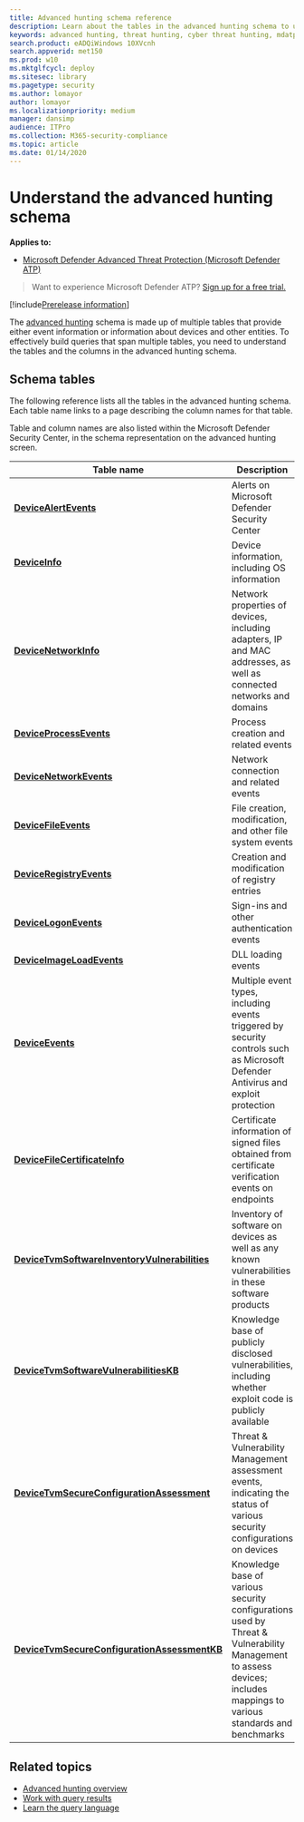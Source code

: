 ```yaml
---
title: Advanced hunting schema reference
description: Learn about the tables in the advanced hunting schema to understand the data you can run threat hunting queries on
keywords: advanced hunting, threat hunting, cyber threat hunting, mdatp, microsoft defender atp, wdatp search, query, telemetry, schema reference, kusto, table, data
search.product: eADQiWindows 10XVcnh
search.appverid: met150
ms.prod: w10
ms.mktglfcycl: deploy
ms.sitesec: library
ms.pagetype: security
ms.author: lomayor
author: lomayor
ms.localizationpriority: medium
manager: dansimp
audience: ITPro
ms.collection: M365-security-compliance
ms.topic: article
ms.date: 01/14/2020
---
```


# Understand the advanced hunting schema

**Applies to:**
- [Microsoft Defender Advanced Threat Protection (Microsoft Defender ATP)](https://go.microsoft.com/fwlink/p/?linkid=2069559)

>Want to experience Microsoft Defender ATP? [Sign up for a free trial.](https://www.microsoft.com/microsoft-365/windows/microsoft-defender-atp?ocid=docs-wdatp-advancedhuntingref-abovefoldlink)

[!include[Prerelease information](../../includes/prerelease.md)]

The [advanced hunting](advanced-hunting-overview.md) schema is made up of multiple tables that provide either event information or information about devices and other entities. To effectively build queries that span multiple tables, you need to understand the tables and the columns in the advanced hunting schema.

## Schema tables

The following reference lists all the tables in the advanced hunting schema. Each table name links to a page describing the column names for that table.

Table and column names are also listed within the Microsoft Defender Security Center, in the schema representation on the advanced hunting screen.

| Table name | Description |
|------------|-------------|
| **[DeviceAlertEvents](advanced-hunting-devicealertevents-table.md)** | Alerts on Microsoft Defender Security Center |
| **[DeviceInfo](advanced-hunting-deviceinfo-table.md)** | Device information, including OS information |
| **[DeviceNetworkInfo](advanced-hunting-devicenetworkinfo-table.md)** | Network properties of devices, including adapters, IP and MAC addresses, as well as connected networks and domains |
| **[DeviceProcessEvents](advanced-hunting-deviceprocessevents-table.md)** | Process creation and related events |
| **[DeviceNetworkEvents](advanced-hunting-devicenetworkevents-table.md)** | Network connection and related events |
| **[DeviceFileEvents](advanced-hunting-devicefileevents-table.md)** | File creation, modification, and other file system events |
| **[DeviceRegistryEvents](advanced-hunting-deviceregistryevents-table.md)** | Creation and modification of registry entries |
| **[DeviceLogonEvents](advanced-hunting-devicelogonevents-table.md)** | Sign-ins and other authentication events |
| **[DeviceImageLoadEvents](advanced-hunting-deviceimageloadevents-table.md)** | DLL loading events |
| **[DeviceEvents](advanced-hunting-deviceevents-table.md)** | Multiple event types, including events triggered by security controls such as Microsoft Defender Antivirus and exploit protection |
| **[DeviceFileCertificateInfo](advanced-hunting-devicefilecertificateinfo-table.md)** | Certificate information of signed files obtained from certificate verification events on endpoints |
| **[DeviceTvmSoftwareInventoryVulnerabilities](advanced-hunting-devicetvmsoftwareinventoryvulnerabilities-table.md)** | Inventory of software on devices as well as any known vulnerabilities in these software products |
| **[DeviceTvmSoftwareVulnerabilitiesKB ](advanced-hunting-devicetvmsoftwarevulnerabilitieskb-table.md)** | Knowledge base of publicly disclosed vulnerabilities, including whether exploit code is publicly available |
| **[DeviceTvmSecureConfigurationAssessment](advanced-hunting-devicetvmsecureconfigurationassessment-table.md)** | Threat & Vulnerability Management assessment events, indicating the status of various security configurations on devices |
| **[DeviceTvmSecureConfigurationAssessmentKB](advanced-hunting-devicetvmsecureconfigurationassessmentkb-table.md)** | Knowledge base of various security configurations used by Threat & Vulnerability Management to assess devices; includes mappings to various standards and benchmarks |

## Related topics
- [Advanced hunting overview](advanced-hunting-overview.md)
- [Work with query results](advanced-hunting-query-results.md)
- [Learn the query language](advanced-hunting-query-language.md)
